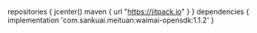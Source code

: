    repositories {
        jcenter()
        maven { url "https://jitpack.io" }
   }
   dependencies {
         implementation 'com.sankuai.meituan:waimai-opensdk:1.1.2'
   }
